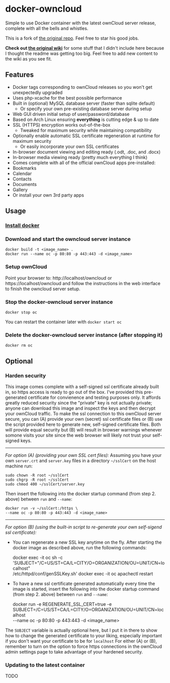 # docker-owncloud

Simple to use Docker container with the latest ownCloud server release, complete with all the bells and whistles.

This is a fork of [the original repo](https://github.com/l3iggs/docker-owncloud). Feel free to star his  good jobs.

__Check out [the original wiki](https://github.com/l3iggs/docker-owncloud/wiki)__ for some stuff that I didn't include here because I thought the readme was getting too big. Feel free to add new content to the wiki as you see fit.

## Features
- Docker tags corresponding to ownCloud releases so you won't get unexpectedly upgraded
- Uses php-xcache for the best possible performance
- Built in (optional) MySQL database server (faster than sqlite default)
  - Or specify your own pre-existing database server during setup
- Web GUI driven initial setup of user/password/database
- Based on Arch Linux ensuring __everything__ is cutting edge & up to date
- SSL (HTTPS) encryption works out-of-the-box
  - Tweaked for maximum security while maintaining compatibility
- Optionally enable automatic SSL certificate regeneration at runtime for maximum security
  - Or easily incorporate your own SSL certificates
- In-browser document viewing and editing ready (.odt, .doc, and .docx)
- In-browser media viewing ready (pretty much everything I think)
- Comes complete with all of the official ownCloud apps pre-installed:
 - Bookmarks
 - Calendar
 - Contacts
 - Documents
 - Gallery
- Or install your own 3rd party apps

## Usage

### [**Install docker**](https://docs.docker.com/installation/)
### Download and start the owncloud server instance

    docker build -t <image_name> .
    docker run --name oc -p 80:80 -p 443:443 -d <image_name>

### Setup ownCloud
Point your browser to:
http://localhost/owncloud
or
https://localhost/owncloud
and follow the instructions in the web interface to finish the owncloud server setup.

### Stop the docker-owncloud server instance


    docker stop oc

You can restart the container later with `docker start oc`
### Delete the docker-owncloud server instance (after stopping it)


    docker rm oc


## Optional
### Harden security
This image comes complete with a self-signed ssl certificate already built in, so https access is ready to go out of the box. I've provided this pre-generated certificate for convienence and testing purposes only. It affords greatly reduced security since the "private" key is not actually private; anyone can download this image and inspect the keys and then decrypt your ownCloud traffic. To make the ssl connection to this ownCloud server secure, you can (A) provide your own (secret) ssl certificate files or (B) use the script provided here to generate new, self-signed certificate files. Both will provide equal security but (B) will result in browser warnings whenever somone visits your site since the web browser will likely not trust your self-signed keys.

  ---
_For option (A) (providing your own SSL cert files):_
Assuming you have your own `server.crt` and `server.key` files in a directory `~/sslCert` on the host machine run:

    sudo chown -R root ~/sslCert
    sudo chgrp -R root ~/sslCert
    sudo chmod 400 ~/sslCert/server.key

Then insert the following into the docker startup command (from step 2. above) between `run` and `--name`:


    docker run -v ~/sslCert:/https \
    --name oc -p 80:80 -p 443:443 -d <image_name>

  ---
_For option (B) (using the built-in script to re-generate your own self-sigend ssl certificate):_
  - You can regenerate a new SSL key anytime on the fly. After starting the docker image as described above, run the following commands:


    docker exec -it oc sh -c \
    'SUBJECT="/C=US/ST=CA/L=CITY/O=ORGANIZATION/OU=UNIT/CN=localhost" \
    /etc/httpd/conf/genSSLKey.sh'
    docker exec -it oc apachectl restart

  - To have a new ssl certificate generated automatically every time the image is started, insert the following into the docker startup command (from step 2. above) between `run` and `--name`:


    docker run -e REGENERATE_SSL_CERT=true -e \
    SUBJECT=/C=US/ST=CA/L=CITY/O=ORGANIZATION/OU=UNIT/CN=localhost \
    --name oc -p 80:80 -p 443:443 -d <image_name>

The `SUBJECT` variable is actually optional here, but I put it in there to show how to change the generated certificate to your liking, especially important if you don't want your certificate to be for `localhost`
For either (A) or (B), remember to turn on the option to force https connections in the ownCloud admin settings page to take advantage of your hardened security.


### Updating to the latest container

TODO
